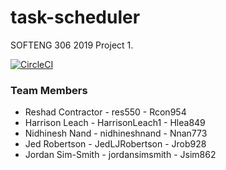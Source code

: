 # task-scheduler
SOFTENG 306 2019 Project 1.

[![CircleCI](https://circleci.com/gh/jordansimsmith/task-scheduler/tree/master.svg?style=svg&circle-token=c48171477558fe26614b73a159c316c8658e152b)](https://circleci.com/gh/jordansimsmith/task-scheduler/tree/master)

### Team Members
- Reshad Contractor - res550 - Rcon954
- Harrison Leach - HarrisonLeach1 - Hlea849
- Nidhinesh Nand - nidhineshnand - Nnan773
- Jed Robertson - JedLJRobertson - Jrob928
- Jordan Sim-Smith - jordansimsmith - Jsim862
